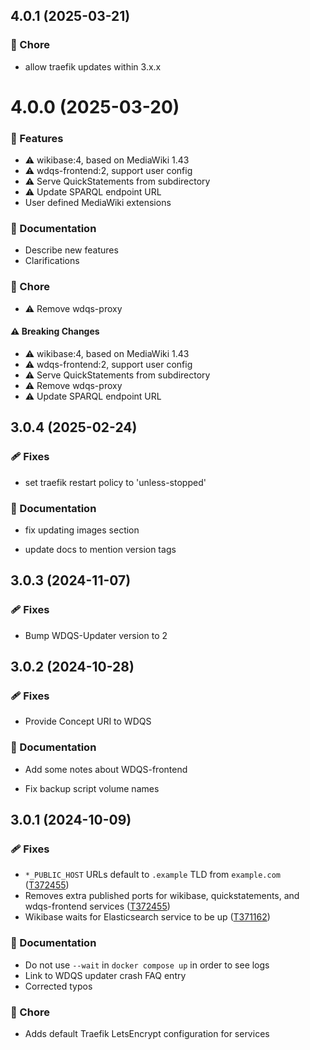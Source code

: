 ## 4.0.1 (2025-03-21)


### 🏡 Chore

- allow traefik updates within 3.x.x

# 4.0.0 (2025-03-20)

### 🚀 Features

- ⚠️ wikibase:4, based on MediaWiki 1.43
- ⚠️ wdqs-frontend:2, support user config
- ⚠️ Serve QuickStatements from subdirectory
- ⚠️ Update SPARQL endpoint URL
- User defined MediaWiki extensions

### 📖 Documentation

- Describe new features
- Clarifications

### 🏡 Chore

- ⚠️ Remove wdqs-proxy

#### ⚠️ Breaking Changes

- ⚠️ wikibase:4, based on MediaWiki 1.43
- ⚠️ wdqs-frontend:2, support user config
- ⚠️ Serve QuickStatements from subdirectory
- ⚠️ Remove wdqs-proxy
- ⚠️ Update SPARQL endpoint URL

## 3.0.4 (2025-02-24)

### 🩹 Fixes

- set traefik restart policy to 'unless-stopped'

### 📖 Documentation

- fix updating images section

- update docs to mention version tags

## 3.0.3 (2024-11-07)

### 🩹 Fixes

- Bump WDQS-Updater version to 2

## 3.0.2 (2024-10-28)

### 🩹 Fixes

- Provide Concept URI to WDQS

### 📖 Documentation

- Add some notes about WDQS-frontend

- Fix backup script volume names

## 3.0.1 (2024-10-09)

### 🩹 Fixes

- `*_PUBLIC_HOST` URLs default to `.example` TLD from `example.com` ([T372455](https://phabricator.wikimedia.org/T372455))
- Removes extra published ports for wikibase, quickstatements, and wdqs-frontend services ([T372455](https://phabricator.wikimedia.org/T372455))
- Wikibase waits for Elasticsearch service to be up ([T371162](https://phabricator.wikimedia.org/T371162))

### 📖 Documentation

- Do not use `--wait` in `docker compose up` in order to see logs
- Link to WDQS updater crash FAQ entry
- Corrected typos

### 🏡 Chore

- Adds default Traefik LetsEncrypt configuration for services
